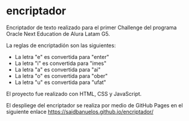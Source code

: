 # encriptador

Encriptador de texto realizado para el primer Challenge del programa Oracle Next Education de Alura Latam G5.

La reglas de encriptadión son las siguientes:
- La letra "e" es convertida para "enter"
- La letra "i" es convertida para "imes"
- La letra "a" es convertida para "ai"
- La letra "o" es convertida para "ober"
- La letra "u" es convertida para "ufat"

El proyecto fue realizado con HTML, CSS y JavaScript.

El despliege del encriptador se realiza por medio de GitHub Pages en el siguiente enlace https://saidbanuelos.github.io/encriptador/
